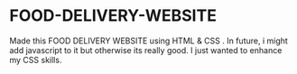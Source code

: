 # FOOD-DELIVERY-WEBSITE
Made this FOOD DELIVERY WEBSITE using HTML &amp; CSS . In future, i might add javascript to it but otherwise its really good. I just wanted to enhance my CSS skills.
